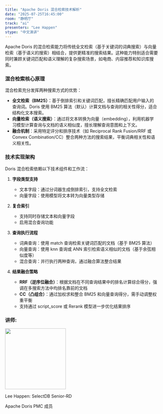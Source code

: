 ```yaml
---
title: "Apache Doris 混合检索技术解析"
date: "2025-07-25T16:45:00"
room: "静明厅"
track: "ai" 
presenters: "Lee Happen"
stype: "中文演讲"
---
```


Apache Doris 的混合检索能力将传统全文检索（基于关键词的词典搜索）与向量检索（基于语义的搜索）相结合，提供更精准的搜索结果。这种能力特别适合需要同时兼顾关键词匹配和语义理解的复杂搜索场景，如电商、内容推荐和知识库搜索。

### 混合检索核心原理
混合检索充分发挥两种搜索方式的优势：
- **全文检索（BM25）**：基于倒排索引和关键词匹配，擅长精确匹配用户输入的查询词。Doris 使用 BM25 算法（默认）计算文档与查询的相关性得分，适合结构化文本搜索。
- **向量检索（语义搜索）**：通过将文本转换为向量（embedding），利用机器学习模型计算查询与文档的语义相似度，擅长理解查询意图和上下文。
- **融合机制**：采用特定评分和排序技术（如 Reciprocal Rank Fusion/RRF 或 Convex Combination/CC）整合两种方法的搜索结果，平衡词典相关性和语义相关性。

### 技术实现架构
Doris 混合检索依赖以下技术组件和工作流：
1. **字段类型支持**
   - 文本字段：通过分词器生成倒排索引，支持全文检索
   - 向量字段：使用模型将文本转为向量类型存储

2. **复合索引**
   - 支持同时存储文本和向量字段
   - 启用混合查询功能

3. **查询执行流程**
   - 词典查询：使用 match 查询检索关键词匹配的文档（基于 BM25 算法）
   - 向量查询：使用 knn 查询或 ANN 索引检索语义相似的文档（基于余弦相似度等）
   - 混合查询：并行执行两种查询，通过融合算法整合结果

4. **结果融合策略**
   - **RRF（逆序位融合）**：根据文档在不同查询结果中的排名计算综合得分，强调在多搜索方法中均排名靠前的文档
   - **CC（凸组合）**：通过加权求和整合 BM25 和向量查询得分，需手动调整权重平衡
   - 支持通过 script_score 或 Rerank 模型进一步优化结果排序

### 讲师:

<img src="https://sessionize.com/image/b363-400o400o1-JkrRS5Hi3tEV41XnL2NBfR.png" width="200" /><br/>

Lee Happen: SelectDB Senior-RD

Apache Doris PMC 成员